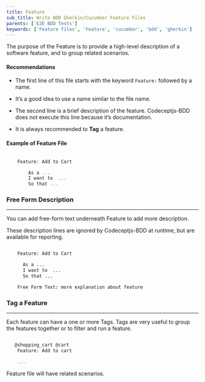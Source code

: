 ```yaml
---
title: Feature
sub_title: Write BDD Gherkin/Cucumber Feature Files
parents: ['E2E BDD Tests']
keywords: ['Feature files', 'Feature', 'cucumber', 'bdd', 'gherkin']
---
```


The purpose of the Feature is to provide a high-level description of a software feature, and to group related scenarios.

#### Recommendations

- The first line of this file starts with the keyword `Feature:` followed by a name.

- It’s a good idea to use a name similar to the file name.

- The second line is a brief description of the feature. Codeceptjs-BDD does not execute this line because it’s documentation.

- It is always recommended to **Tag** a feature.

#### Example of Feature File

```javascript

    Feature: Add to Cart

        As a ...
        I want to  ...
        So that ...

```

### Free Form Description

---

You can add free-form text underneath Feature to add more description.

These description lines are ignored by Codeceptjs-BDD at runtime, but are available for reporting.

```bash

    Feature: Add to Cart

      As a ...
      I want to  ...
      So that ...

    Free Form Text: more explanation about feature

```

### Tag a Feature

---

Each feature can have a one or more Tags. Tags are very useful to group the features together or to filter and run a feature.

```javascript

   @shopping_cart @cart
    Feature: Add to cart

    ...
```

Feature file will have related scenarios.
